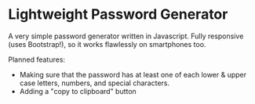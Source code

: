 # Lightweight Password Generator
A very simple password generator written in Javascript. Fully responsive (uses Bootstrap!), so it works flawlessly on smartphones too. <br>

Planned features: <br>
* Making sure that the password has at least one of each lower & upper case letters, numbers, and special characters.
* Adding a "copy to clipboard" button 